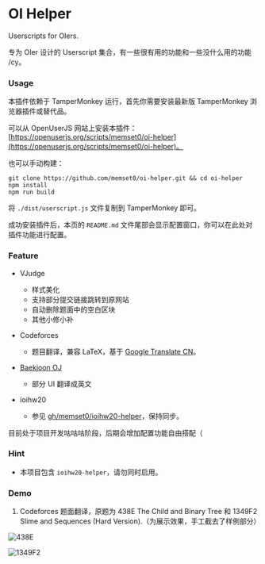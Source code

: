 # OI Helper

Userscripts for OIers.

专为 OIer 设计的 Userscript 集合，有一些很有用的功能和一些没什么用的功能 /cy。

### Usage

本插件依赖于 TamperMonkey 运行，首先你需要安装最新版 TamperMonkey 浏览器插件或替代品。

可以从 OpenUserJS 网站上安装本插件：[https://openuserjs.org/scripts/memset0/oi-helper](https://openuserjs.org/scripts/memset0/oi-helper)。

也可以手动构建：

```shell
git clone https://github.com/memset0/oi-helper.git && cd oi-helper
npm install
npm run build
```

将 `./dist/userscript.js` 文件复制到 TamperMonkey 即可。

成功安装插件后，本页的 `README.md` 文件尾部会显示配置窗口，你可以在此处对插件功能进行配置。

### Feature

* VJudge
  * 样式美化
  * 支持部分提交链接跳转到原网站
  * 自动删除题面中的空白区块
  * 其他小修小补

* Codeforces
  * 题目翻译，兼容 LaTeX，基于 [Google Translate CN](https://translate.google.cn)。

* [Baekjoon OJ](https://www.acmicpc.net/)
  * 部分 UI 翻译成英文

* ioihw20
  * 参见 [gh/memset0/ioihw20-helper](https://github.com/memset0/ioihw20-helper)，保持同步。

目前处于项目开发咕咕咕阶段，后期会增加配置功能自由搭配（

### Hint

* 本项目包含 `ioihw20-helper`，请勿同时启用。

### Demo

1. Codeforces 题面翻译，原题为 438E The Child and Binary Tree 和 1349F2 Slime and Sequences (Hard Version).（为展示效果，手工截去了样例部分）

![438E](https://i.loli.net/2020/10/24/MfSvzbgay15xhtu.png)

![1349F2](https://i.loli.net/2020/10/24/Bh9sAE8nUkbdST5.png)
